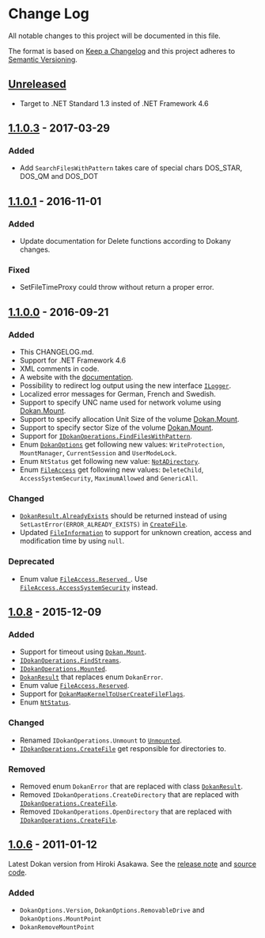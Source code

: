 # Change Log
All notable changes to this project will be documented in this file.

The format is based on [Keep a Changelog](http://keepachangelog.com/) 
and this project adheres to [Semantic Versioning](http://semver.org/).

## [Unreleased]
- Target to .NET Standard 1.3 insted of .NET Framework 4.6

## [1.1.0.3] - 2017-03-29

### Added
- Add `SearchFilesWithPattern` takes care of special chars DOS_STAR, DOS_QM and DOS_DOT

## [1.1.0.1] - 2016-11-01
### Added
- Update documentation for Delete functions according to Dokany changes.

### Fixed
- SetFileTimeProxy could throw without return a proper error.

## [1.1.0.0] - 2016-09-21
### Added
- This CHANGELOG.md.
- Support for .NET Framework 4.6
- XML comments in code.
- A website with the [documentation](https://dokan-dev.github.io/dokan-dotnet-doc/html/).
- Possibility to redirect log output using the new interface [``ILogger``][1.1.0-ILogger].
- Localized error messages for German, French and Swedish.
- Support to specify UNC name used for network volume using [Dokan.Mount][1.1.0-Mount].
- Support to specify allocation Unit Size of the volume [Dokan.Mount][1.1.0-Mount].
- Support to specify sector Size of the volume [Dokan.Mount][1.1.0-Mount].
- Support for [``IDokanOperations.FindFilesWithPattern``][1.1.0-FindFilesWithPattern].
- Enum [``DokanOptions``][1.1.0-DokanOptions] get following new values: ``WriteProtection``, ``MountManager``, ``CurrentSession`` and ``UserModeLock``.
- Enum ``NtStatus`` get following new value: [``NotADirectory``][1.1.0-NotADirectory].
- Enum [``FileAccess``][1.1.0-FileAccess] get following new values: ``DeleteChild``, ``AccessSystemSecurity``, ``MaximumAllowed`` and ``GenericAll``.

### Changed
- [``DokanResult.AlreadyExists``][1.1.0-AlreadyExists] should be returned instead of using ``SetLastError(ERROR_ALREADY_EXISTS)`` in [``CreateFile``][1.1.0-CreateFile].
- Updated [``FileInformation``][1.1.0-FileInformation] to support for unknown creation, access and modification time by using ``null``.

### Deprecated
- Enum value [``FileAccess.Reserved ``][1.1.0-Reserved]. Use [``FileAccess.AccessSystemSecurity``][1.1.0-AccessSystemSecurity] instead.

[1.1.0-ILogger]:              https://github.com/dokan-dev/dokan-dotnet/blob/v1.1.0.0/DokanNet/Logging/ILogger.cs
[1.1.0-Mount]:                https://github.com/dokan-dev/dokan-dotnet/blob/v1.1.0.0/DokanNet/Dokan.cs#L193
[1.1.0-FindFilesWithPattern]: https://github.com/dokan-dev/dokan-dotnet/blob/v1.1.0.0/DokanNet/IDokanOperations.cs#L161
[1.1.0-DokanOptions]:         https://github.com/dokan-dev/dokan-dotnet/blob/v1.1.0.0/DokanNet/DokanOptions.cs
[1.1.0-NotADirectory]:        https://github.com/dokan-dev/dokan-dotnet/blob/v1.1.0.0/DokanNet/NtStatus.cs#L1349
[1.1.0-FileAccess]:           https://github.com/dokan-dev/dokan-dotnet/blob/v1.1.0.0/DokanNet/FileAccess.cs
[1.1.0-AlreadyExists]:        https://github.com/dokan-dev/dokan-dotnet/blob/v1.1.0.0/DokanNet/DokanResult.cs#L89
[1.1.0-CreateFile]:           https://github.com/dokan-dev/dokan-dotnet/blob/v1.1.0.0/DokanNet/IDokanOperations.cs#L50
[1.1.0-FileInformation]:      https://github.com/dokan-dev/dokan-dotnet/blob/v1.1.0.0/DokanNet/FileInformation.cs
[1.1.0-Reserved]:             https://github.com/dokan-dev/dokan-dotnet/blob/v1.1.0.0/DokanNet/FileAccess.cs#L174
[1.1.0-AccessSystemSecurity]: https://github.com/dokan-dev/dokan-dotnet/blob/v1.1.0.0/DokanNet/FileAccess.cs#L189

## [1.0.8] - 2015-12-09
### Added
- Support for timeout using [``Dokan.Mount``][1.0.8-Mount].
- [``IDokanOperations.FindStreams``][1.0.8-FindStreams].
- [``IDokanOperations.Mounted``][1.0.8-Mounted].
- [``DokanResult``][1.0.8-DokanResult] that replaces enum ``DokanError``.
- Enum value [``FileAccess.Reserved``][1.0.8-Reserved].
- Support for [``DokanMapKernelToUserCreateFileFlags``][1.0.8-MapKernel].
- Enum [``NtStatus``][1.0.8-NtStatus].

### Changed
- Renamed ``IDokanOperations.Unmount`` to [``Unmounted``][1.0.8-Unmounted].
- [``IDokanOperations.CreateFile``][1.0.8-CreateFile] get responsible for directories to.

### Removed
- Removed enum ``DokanError`` that are replaced with class [``DokanResult``][1.0.8-DokanResult].
- Removed ``IDokanOperations.CreateDirectory`` that are replaced with [``IDokanOperations.CreateFile``][1.0.8-CreateFile].
- Removed ``IDokanOperations.OpenDirectory`` that are replaced with [``IDokanOperations.CreateFile``][1.0.8-CreateFile].

[1.0.8-Mount]: https://github.com/dokan-dev/dokan-dotnet/blob/v1.0.8.0/DokanNet/Dokan.cs#L46
[1.0.8-FindStreams]: https://github.com/dokan-dev/dokan-dotnet/blob/v1.0.8.0/DokanNet/IDokanOperations.cs#L64
[1.0.8-Mounted]: https://github.com/dokan-dev/dokan-dotnet/blob/v1.0.8.0/DokanNet/IDokanOperations.cs#L60
[1.0.8-DokanResult]: https://github.com/dokan-dev/dokan-dotnet/blob/v1.0.8.0/DokanNet/DokanResult.cs
[1.0.8-Reserved]: https://github.com/dokan-dev/dokan-dotnet/blob/v1.0.8.0/DokanNet/FileAccess.cs#L24
[1.0.8-MapKernel]: https://github.com/dokan-dev/dokan-dotnet/blob/v1.0.8.0/DokanNet/Native/NativeMethods.cs#L31
[1.0.8-NtStatus]: https://github.com/dokan-dev/dokan-dotnet/blob/v1.0.8.0/DokanNet/NtStatus.cs
[1.0.8-Unmounted]: https://github.com/dokan-dev/dokan-dotnet/blob/v1.0.8.0/DokanNet/IDokanOperations.cs#L62
[1.0.8-CreateFile]: https://github.com/dokan-dev/dokan-dotnet/blob/v1.0.8.0/DokanNet/IDokanOperations.cs#L10

## [1.0.6] - 2011-01-12
Latest Dokan version from Hiroki Asakawa.
See the [release note](http://web.archive.org/web/20150416102451/http://dokan-dev.net/en/2011/01/12/dokan-net-library-0-6-0-released/) and [source code](https://code.google.com/archive/p/dokan/source/default/source).

### Added
- ``DokanOptions.Version``, ``DokanOptions.RemovableDrive`` and ``DokanOptions.MountPoint``
- ``DokanRemoveMountPoint``

[Unreleased]: https://github.com/dokan-dev/dokan-dotnet/compare/v1.1.0.3...HEAD
[1.1.0.3]: https://github.com/dokan-dev/dokan-dotnet/compare/v1.1.0.1...v1.1.0.3
[1.1.0.1]: https://github.com/dokan-dev/dokan-dotnet/compare/v1.1.0.0...v1.1.0.1
[1.1.0.0]: https://github.com/dokan-dev/dokan-dotnet/compare/v1.0.8.0...v1.1.0.0
[1.0.8]: https://github.com/dokan-dev/dokan-dotnet/compare/1.0.6.0...v1.0.8.0
[1.0.6]: http://web.archive.org/web/20150416102451/http://dokan-dev.net/en/2011/01/12/dokan-net-library-0-6-0-released/
